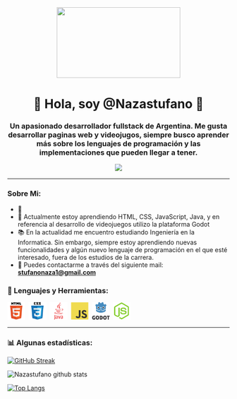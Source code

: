 <div id="header" align="center">
  <img src="https://media.giphy.com/media/qgQUggAC3Pfv687qPC/giphy.gif" width="280" height="160" />
  <h1 align="center">👋 Hola, soy @Nazastufano 👋</h1>
  <h3 align="center"> Un apasionado desarrollador fullstack de Argentina. Me gusta desarrollar paginas web y videojugos, siempre busco aprender más sobre los lenguajes de programación y las implementaciones que pueden llegar a tener.
  </h3>
</div>

<div id="badges" align="center">
  <a href="https://www.linkedin.com/in/nazareno-stufano/">
    <img src="https://img.shields.io/twitter/url?color=blue&label=LinkedIn&logo=linkedin&logoColor=blue&style=for-the-badge&url=https%3A%2F%2Fwww.linkedin.com%2Fin%2Fnazareno-stufano%2F" />
  </a>
</div>

---

  ### Sobre Mi:
  - 👀 
  - 🌱 Actualmente estoy aprendiendo HTML, CSS, JavaScript, Java, y en referencia al desarrollo de videojuegos utilizo la plataforma Godot
  - 📚 En la actualidad me encuentro estudiando Ingeniería en la Informatica. Sin embargo, siempre estoy aprendiendo nuevas funcionalidades y algún nuevo lenguaje de programación en el que esté interesado, fuera de los estudios de la carrera.
  - 📧 Puedes contactarme a través del siguiente mail: **stufanonaza1@gmail.com**

<div align="left">
  <h3>🔨 Lenguajes y Herramientas:</h3>
  <div>
    <img src="https://github.com/devicons/devicon/blob/master/icons/html5/html5-original-wordmark.svg" tittle="HTML5" alt="HTML5" width="40" height="40"/>&nbsp;
    <img src="https://github.com/devicons/devicon/blob/master/icons/css3/css3-original-wordmark.svg" tittle="CSS3" alt="CSS3" width="40" height="40"/>&nbsp;
    <img src="https://github.com/devicons/devicon/blob/master/icons/java/java-plain-wordmark.svg" tittle="Java" alt="Java" width="40" height="40"/>&nbsp;
    <img src="https://github.com/devicons/devicon/blob/master/icons/javascript/javascript-original.svg" tittle="JavaScript" alt="JavaScript" width="40" height="40"/>&nbsp;
    <img src="https://github.com/devicons/devicon/blob/master/icons/godot/godot-original-wordmark.svg" tittle="Godot" alt="Godot" width="40" height="40"/>&nbsp;
    <img src="https://github.com/devicons/devicon/blob/master/icons/nodejs/nodejs-original.svg" tittle="Nodejs" alt="Nodejs" width="40" height="40"/>&nbsp;
  </div>
</div>

---

  ### 📊 Algunas estadísticas:
  
  [![GitHub Streak](https://streak-stats.demolab.com?user=Nazastufano&theme=dark&locale=es&date_format=n%2Fj%5B%2FY%5D)](https://git.io/streak-stats)
  
  ![Nazastufano github stats](https://github-readme-stats.vercel.app/api?username=Nazastufano&show_icons=true&theme=dark)
  
  [![Top Langs](https://github-readme-stats.vercel.app/api/top-langs/?username=Nazastufano&layout=demo&theme=dark)](https://github.com/anuraghazra/github-readme-stats)
<!---
Nazastufano/Nazastufano is a ✨ special ✨ repository because its `README.md` (this file) appears on your GitHub profile.
You can click the Preview link to take a look at your changes.
--->
